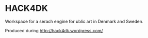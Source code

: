 HACK4DK
=======
Workspace for a serach engine for ublic art in Denmark and Sweden.

Produced during http://hack4dk.wordpress.com/
